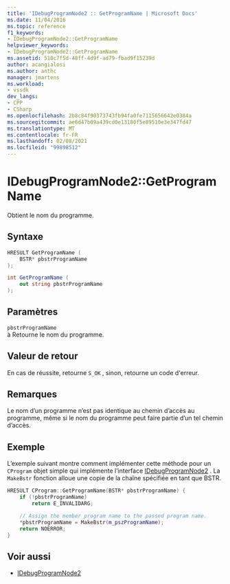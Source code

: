 ```yaml
---
title: 'IDebugProgramNode2 :: GetProgramName | Microsoft Docs'
ms.date: 11/04/2016
ms.topic: reference
f1_keywords:
- IDebugProgramNode2::GetProgramName
helpviewer_keywords:
- IDebugProgramNode2::GetProgramName
ms.assetid: 510c7f5d-48ff-4d9f-ad79-fbad9f15239d
author: acangialosi
ms.author: anthc
manager: jmartens
ms.workload:
- vssdk
dev_langs:
- CPP
- CSharp
ms.openlocfilehash: 2b8c84f90373743fb94fa0fe7115656642e0384a
ms.sourcegitcommit: ae6d47b09a439cd0e13180f5e89510e3e347fd47
ms.translationtype: MT
ms.contentlocale: fr-FR
ms.lasthandoff: 02/08/2021
ms.locfileid: "99898512"
---
```

# <a name="idebugprogramnode2getprogramname"></a>IDebugProgramNode2::GetProgramName
Obtient le nom du programme.

## <a name="syntax"></a>Syntaxe

```cpp
HRESULT GetProgramName (
    BSTR* pbstrProgramName
);
```

```csharp
int GetProgramName (
    out string pbstrProgramName
);
```

## <a name="parameters"></a>Paramètres
`pbstrProgramName`\
à Retourne le nom du programme.

## <a name="return-value"></a>Valeur de retour
En cas de réussite, retourne `S_OK` , sinon, retourne un code d'erreur.

## <a name="remarks"></a>Remarques
Le nom d’un programme n’est pas identique au chemin d’accès au programme, même si le nom du programme peut faire partie d’un tel chemin d’accès.

## <a name="example"></a>Exemple
L’exemple suivant montre comment implémenter cette méthode pour un `CProgram` objet simple qui implémente l’interface [IDebugProgramNode2](../../../extensibility/debugger/reference/idebugprogramnode2.md) . La `MakeBstr` fonction alloue une copie de la chaîne spécifiée en tant que BSTR.

```cpp
HRESULT CProgram::GetProgramName(BSTR* pbstrProgramName) {
    if (!pbstrProgramName)
        return E_INVALIDARG;

    // Assign the member program name to the passed program name.
    *pbstrProgramName = MakeBstr(m_pszProgramName);
    return NOERROR;
}
```

## <a name="see-also"></a>Voir aussi
- [IDebugProgramNode2](../../../extensibility/debugger/reference/idebugprogramnode2.md)
